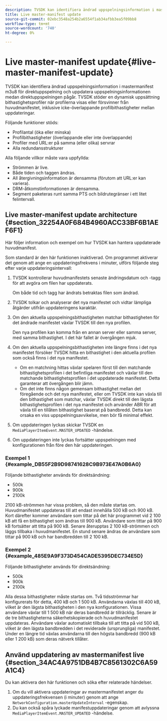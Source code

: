 ```yaml
---
description: TVSDK kan identifiera ändrad uppspelningsinformation i mastermanifest m3u8 för direktuppspelning och uppdatera uppspelningsinformationen medan direktuppspelningen pågår. TVSDK stöder en dynamisk uppsättning bithastighetsprofiler när profilerna visas eller försvinner från huvudmanifestet, inklusive icke-överlappande profilbithastigheter mellan uppdateringar.
title: Live master-manifest update
source-git-commit: 02ebc3548a254b2a6554f1ab34afbb3ea5f09bb8
workflow-type: tm+mt
source-wordcount: '740'
ht-degree: 0%

---
```


# Live master-manifest update{#live-master-manifest-update}

TVSDK kan identifiera ändrad uppspelningsinformation i mastermanifest m3u8 för direktuppspelning och uppdatera uppspelningsinformationen medan direktuppspelningen pågår. TVSDK stöder en dynamisk uppsättning bithastighetsprofiler när profilerna visas eller försvinner från huvudmanifestet, inklusive icke-överlappande profilbithastigheter mellan uppdateringar.

Följande funktioner stöds:

* Profilantal (öka eller minska)
* Profilbithastigheter (överlappande eller inte överlappande)
* Profiler med URL:er på samma (eller olika) servrar
* Alla redundansstrukturer

Alla följande villkor måste vara uppfyllda:

* Strömmen är live.
* Både tiden och taggen ändras.
* All återgivningsinformation är densamma (förutom att URL:er kan variera).
* DRM-åtkomstinformationen är densamma.
* Segment paketeras runt samma PTS och bildrutegränser i ett litet felintervall.

## Live master-manifest update architecture {#section_32254A0F684B4960ACC33BF6B1AEF6F1}

Här följer information och exempel om hur TVSDK kan hantera uppdaterade huvudmanifest.

Som standard är den här funktionen inaktiverad. Om programmet aktiverar det genom att ange en uppdateringsfrekvens i minuter, utförs följande steg efter varje uppdateringsintervall:

1. TVSDK kontrollerar huvudmanifestets senaste ändringsdatum och -tagg för att avgöra om filen har uppdaterats.

   Om både tid och tagg har ändrats betraktas filen som ändrad.
1. TVSDK tolkar och analyserar det nya manifestet och vidtar lämpliga åtgärder utifrån uppdateringens karaktär.
1. Om den aktuella uppspelningsbithastigheten matchar bithastigheten för det ändrade manifestet växlar TVSDK till den nya profilen.

   Den nya profilen kan komma från en annan server eller samma server, med samma bithastighet. I det här fallet är övergången mjuk.
1. Om den aktuella uppspelningsbithastigheten inte längre finns i det nya manifestet försöker TVSDK hitta en bithastighet i den aktuella profilen som också finns i det nya manifestet.

   * Om en matchning hittas växlar spelaren först till den matchande bithastighetsprofilen i det befintliga manifestet och växlar till den matchande bithastighetsprofilen i det uppdaterade manifestet. Detta garanterar att övergången blir jämn.
   * Om det inte finns någon gemensam bithastighet mellan det föregående och det nya manifestet, eller om TVSDK inte kan växla till den bithastighet som matchar, växlar TVSDK direkt till den lägsta bithastighetsprofilen i det nya manifestet och använder ABR för att växla till en tillåten bithastighet baserat på bandbredd. Detta kan orsaka en viss uppspelningsavvikelse, men bör få minimal effekt.

1. Om uppdateringen lyckas skickar TVSDK en `MediaPlayerItemEvent.MASTER_UPDATED` -händelse.
1. Om uppdateringen inte lyckas fortsätter uppspelningen med konfigurationen från före den här uppdateringen.

### Exempel 1 {#example_DB55F2B9D98741628C9B973E47A0B6A0}

Följande bithastigheter används för direktsändning:

* 500k
* 900k
* 2100k

2100 kB-strömmen har vissa problem, så den måste startas om. Huvudmanifestet uppdateras till att endast innehålla 500 kB och 900 kB. Kort därefter kommer användare som tittar på det här programmet vid 2 100 kB att få en bithastighet som ändras till 900 kB. Användare som tittar på 900 kB fortsätter att titta på 900 kB. Senare återupptas 2 100 kB-strömmen och läggs tillbaka i huvudmanifestet. En stund senare ändras de användare som tittar på 900 kB och har bandbredden till 2 100 kB.

### Exempel 2 {#example_485E9A9F373D454CADE5395DEC734E5D}

Följande bithastigheter används för direktsändning:

* 500k
* 900k
* 2100k

Alla dessa bithastigheter måste startas om. Två tidsströmmar har konfigurerats för detta, 400 kB och 1 500 kB. Användarna växlas till 400 kB, vilket är den lägsta bithastigheten i den nya konfigurationen. Vissa användare växlar till 1 500 kB när deras bandbredd är tillräcklig. Senare är de tre bithastigheterna säkerhetskopierade och huvudmanifestet uppdateras. Användare växlar automatiskt tillbaka till att titta på vid 500 kB, vilket är den lägsta bandbredden i det reviderade (ursprungliga) manifestet. Under en längre tid växlas användarna till den högsta bandbredd (900 kB eller 1 200 kB) som deras nätverk tillåter.

## Använd uppdatering av mastermanifest live {#section_34AC4A9751DB4B7C8561302C6A59A1C4}

Du kan aktivera den här funktionen och söka efter relaterade händelser.

1. Om du vill aktivera uppdateringar av mastermanifestet anger du uppdateringsfrekvensen (i minuter) genom att ange `NetworkConfiguration.masterUpdateInterval` -egenskap.
1. Du kan också spåra lyckade manifestuppdateringar genom att avlyssna `MediaPlayerItemEvent.MASTER_UPDATED` -händelse.
